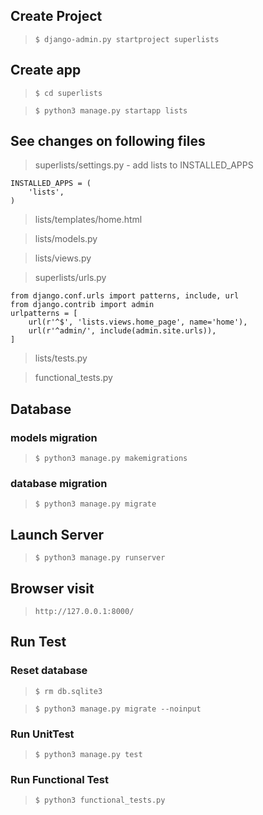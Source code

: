 ## Create Project

> `$ django-admin.py startproject superlists`

## Create app

> `$ cd superlists`

> `$ python3 manage.py startapp lists`

## See changes on following files

> superlists/settings.py - add lists to INSTALLED_APPS

```
INSTALLED_APPS = (
    'lists',
)
```

> lists/templates/home.html

> lists/models.py

> lists/views.py

> superlists/urls.py

```
from django.conf.urls import patterns, include, url
from django.contrib import admin
urlpatterns = [
    url(r'^$', 'lists.views.home_page', name='home'),
    url(r'^admin/', include(admin.site.urls)),
]
```

> lists/tests.py

> functional_tests.py

## Database

### models migration

> `$ python3 manage.py makemigrations`

### database migration

> `$ python3 manage.py migrate`

## Launch Server

> `$ python3 manage.py runserver`

## Browser visit

> `http://127.0.0.1:8000/`

## Run Test

### Reset database

> `$ rm db.sqlite3`

> `$ python3 manage.py migrate --noinput`

### Run UnitTest

> `$ python3 manage.py test`

### Run Functional Test

> `$ python3 functional_tests.py`
